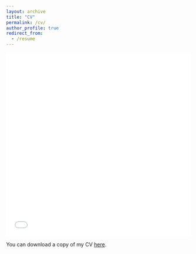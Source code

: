 ```yaml
---
layout: archive
title: "CV"
permalink: /cv/
author_profile: true
redirect_from:
  - /resume
---
```

<iframe src="/files/pdf/Julia_Dean_CV.pdf" width="100%" height="500" frameborder="no" border="0" marginwidth="0" marginheight="0">
</iframe>

You can download a copy of my CV [here](/files/pdf/Julia_Dean_CV.pdf).
